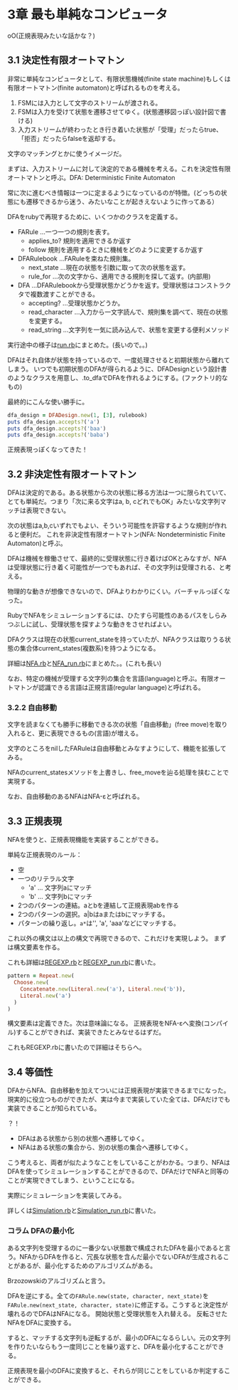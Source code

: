 3章 最も単純なコンピュータ
=================================

oO(正規表現みたいな話かな？)

3.1 決定性有限オートマトン
---------------------------------

非常に単純なコンピュータとして、有限状態機械(finite state machine)もしくは有限オートマトン(finite automaton)と呼ばれるものを考える。

1. FSMには入力として文字のストリームが渡される。
2. FSMは入力を受けて状態を遷移させてゆく。(状態遷移図っぽい設計図で書ける)
3. 入力ストリームが終わったとき行き着いた状態が「受理」だったらtrue、「拒否」だったらfalseを返却する。

文字のマッチングとかに使うイメージだ。

まずは、入力ストリームに対して決定的である機械を考える。これを決定性有限オートマトンと呼ぶ。DFA: Deterministic Finite Automaton

常に次に進むべき情報は一つに定まるようになっているのが特徴。(どっちの状態にも遷移できるから迷う、みたいなことが起きえないように作ってある）

DFAをrubyで再現するために、いくつかのクラスを定義する。

- FARule ...一つ一つの規則を表す。
  - applies_to? 規則を適用できるか返す
  - follow 規則を適用するときに機械をどのように変更するか返す
- DFARulebook ...FARuleを束ねた規則集。
  - next_state ...現在の状態を引数に取って次の状態を返す。
  - rule_for ...次の文字から、適用できる規則を探して返す。(内部用)
- DFA ...DFARulebookから受理状態かどうかを返す。受理状態はコンストラクタで複数渡すことができる。
  - accepting? ...受理状態かどうか。
  - read_character ...入力から一文字読んで、規則集を調べて、現在の状態を変更する。
  - read_string ...文字列を一気に読み込んで、状態を変更する便利メソッド


実行途中の様子は[run.rb](run.rb)にまとめた。(長いので。。)


DFAはそれ自体が状態を持っているので、一度処理させると初期状態から離れてしまう。
いつでも初期状態のDFAが得られるように、DFADesignという設計書のようなクラスを用意し、.to_dfaでDFAを作れるようにする。(ファクトリ的なもの)

最終的にこんな使い勝手に。

```ruby
dfa_design = DFADesign.new(1, [3], rulebook)
puts dfa_design.accepts?('a')
puts dfa_design.accepts?('baa')
puts dfa_design.accepts?('baba')
```

正規表現っぽくなってきた！

3.2 非決定性有限オートマトン
---------------------------

DFAは決定的である。ある状態から次の状態に移る方法は一つに限られていて、とても単純だ。つまり「次に来る文字はa, b, cどれでもOK」みたいな文字列マッチは表現できない。

次の状態はa,b,cいずれでもよい、そういう可能性を許容するような規則が作れると便利だ。
これを非決定性有限オートマトン(NFA: Nondeterministic Finite Automaton)と呼ぶ。

DFAは機械を稼働させて、最終的に受理状態に行き着けばOKとみなすが、NFAは受理状態に行き着く可能性が一つでもあれば、その文字列は受理される、と考える。

物理的な動きが想像できないので、DFAよりわかりにくい。バーチャルっぽくなった。

RubyでNFAをシミュレーションするには、ひたすら可能性のあるパスをしらみつぶしに試し、受理状態を探すような動きをさせればよい。

DFAクラスは現在の状態current_stateを持っていたが、NFAクラスは取りうる状態の集合体current_states(複数系)を持つようになる。

詳細は[NFA.rb](NFA.rb)と[NFA_run.rb](NFA_run.rb)にまとめた。。(これも長い)


なお、特定の機械が受理する文字列の集合を言語(language)と呼ぶ。有限オートマトンが認識できる言語は正規言語(regular language)と呼ばれる。


### 3.2.2 自由移動

文字を読まなくても勝手に移動できる次の状態「自由移動」(free move)を取り入れると、更に表現できるもの(言語)が増える。

文字のところをnilしたFARuleは自由移動とみなすようにして、機能を拡張してみる。

NFAのcurrent_statesメソッドを上書きし、free_moveを辿る処理を挟むことで実現する。

なお、自由移動のあるNFAはNFA-εと呼ばれる。


3.3 正規表現
---------------------

NFAを使うと、正規表現機能を実装することができる。

単純な正規表現のルール：

- 空
- 一つのリテラル文字
  - 'a' ... 文字列aにマッチ
  - 'b' ... 文字列bにマッチ
- 2つのパターンの連結。aとbを連結して正規表現abを作る
- 2つのパターンの選択。a|bはaまたはbにマッチする。
- パターンの繰り返し。`a*`は'', 'a', 'aaa'などにマッチする。

これ以外の構文は以上の構文で再現できるので、これだけを実現しよう。
まずは構文要素を作る。

これも詳細は[REGEXP.rb](REGEXP.rb)と[REGEXP_run.rb](REGEXP_run.rb)に書いた。

```ruby
pattern = Repeat.new(
  Choose.new(
    Concatenate.new(Literal.new('a'), Literal.new('b')),
    Literal.new('a')
  )
)
```

構文要素は定義できた。次は意味論になる。
正規表現をNFA-εへ変換(コンパイル)することができれば、実装できたとみなせるはずだ。

これもREGEXP.rbに書いたので詳細はそちらへ。


3.4 等価性
--------------------

DFAからNFA、自由移動を加えてついには正規表現が実装できるまでになった。
現実的に役立つものができたが、実は今まで実装していた全ては、DFAだけでも実装できることが知られている。

？！

- DFAはある状態から別の状態へ遷移してゆく。
- NFAはある状態の集合から、別の状態の集合へ遷移してゆく。

こう考えると、両者が似たようなことをしていることがわかる。つまり、NFAはDFAを使ってシミュレーションすることができるので、DFAだけでNFAと同等のことが実現できてしまう、ということになる。

実際にシミュレーションを実装してみる。

詳しくは[Simulation.rb](Simulation.rb)と[Simulation_run.rb](Simulation_run.rb)に書いた。


### コラム DFAの最小化

ある文字列を受理するのに一番少ない状態数で構成されたDFAを最小であると言う。NFAからDFAを作ると、冗長な状態を含んだ最小でないDFAが生成されることがあるが、最小化するためのアルゴリズムがある。

Brzozowskiのアルゴリズムと言う。

DFAを逆にする。全ての`FARule.new(state, character, next_state)`を`FARule.new(next_state, character, state)`に修正する。こうすると決定性が壊れるのでDFAはNFAになる。
開始状態と受理状態を入れ替える。
反転させたNFAをDFAに変換する。

すると、マッチする文字列も逆転するが、最小のDFAになるらしい。元の文字列を作りたいならもう一度同じことを繰り返すと、DFAを最小化することができる。

正規表現を最小のDFAに変換すると、それらが同じことをしているか判定することができる。
